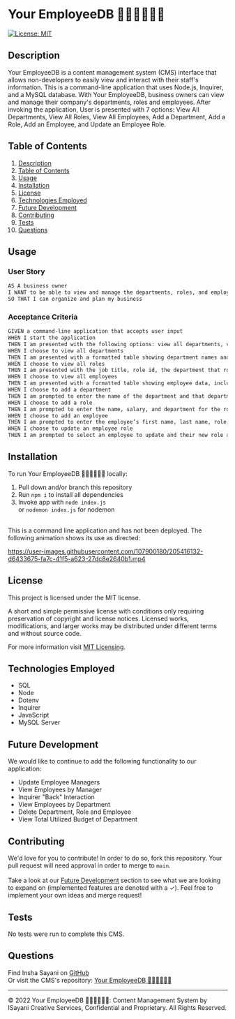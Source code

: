 # Your EmployeeDB 👩🏽‍💼👩🏽‍💻
[![License: MIT](https://img.shields.io/badge/License-MIT-yellow.svg)](https://opensource.org/licenses/MIT)

## Description

Your EmployeeDB is a content management system (CMS) interface that allows non-developers to easily view and interact with their staff's information. This is a command-line application that uses Node.js, Inquirer, and a MySQL database. With Your EmployeeDB, business owners can view and manage their company's departments, roles and employees. After invoking the application, User is presented with 7 options: View All Departments, View All Roles, View All Employees, Add a Department, Add a Role, Add an Employee, and Update an Employee Role. 

## Table of Contents
1. [Description](#description)
2. [Table of Contents](#table-of-contents)
3. [Usage](#usage)
4. [Installation](#installation)
5. [License](#license)
6. [Technologies Employed](#technologies-employed)
7. [Future Development](#future-development)
8. [Contributing](#contributing)
9. [Tests](#tests)
10. [Questions](#questions)

## Usage
### User Story

```md
AS A business owner
I WANT to be able to view and manage the departments, roles, and employees in my company
SO THAT I can organize and plan my business
```

### Acceptance Criteria 

```md
GIVEN a command-line application that accepts user input
WHEN I start the application
THEN I am presented with the following options: view all departments, view all roles, view all employees, add a department, add a role, add an employee, and update an employee role
WHEN I choose to view all departments
THEN I am presented with a formatted table showing department names and department ids
WHEN I choose to view all roles
THEN I am presented with the job title, role id, the department that role belongs to, and the salary for that role
WHEN I choose to view all employees
THEN I am presented with a formatted table showing employee data, including employee ids, first names, last names, job titles, departments, salaries, and managers that the employees report to
WHEN I choose to add a department
THEN I am prompted to enter the name of the department and that department is added to the database
WHEN I choose to add a role
THEN I am prompted to enter the name, salary, and department for the role and that role is added to the database
WHEN I choose to add an employee
THEN I am prompted to enter the employee’s first name, last name, role, and manager, and that employee is added to the database
WHEN I choose to update an employee role
THEN I am prompted to select an employee to update and their new role and this information is updated in the database
```

## Installation
To run Your EmployeeDB 👩🏽‍💼👩🏽‍💻 locally:

1. Pull down and/or branch this repository
2. Run ```npm i``` to install all dependencies
3. Invoke app with ```node index.js``` </br> or ```nodemon index.js``` for nodemon
</br>
This is a command line application and has not been deployed. The following animation shows its use as directed:



https://user-images.githubusercontent.com/107900180/205416132-d6433675-fa7c-41f5-a623-27dc8e2640b1.mp4




## License
This project is licensed under the MIT license.

A short and simple permissive license with conditions only requiring preservation of copyright and license notices. Licensed works, modifications, and larger works may be distributed under different terms and without source code.<p/>For more information visit [MIT Licensing](https://choosealicense.com/licenses/mit/).

## Technologies Employed
* SQL
* Node
* Dotenv
* Inquirer
* JavaScript
* MySQL Server

## Future Development
We would like to continue to add the following functionality to our application:
- Update Employee Managers
- View Employees by Manager
- Inquirer "Back" Interaction
- View Employees by Department
- Delete Department, Role and Employee
- View Total Utilized Budget of Department

## Contributing
We'd love for you to contribute! In order to do so, fork this repository. Your pull request will need approval in order to merge to ```main```. <br/><br/> Take a look at our [Future Development](#future-development) section to see what we are looking to expand on (implemented features are denoted with a &check;). Feel free to implement your own ideas and merge request!

## Tests
No tests were run to complete this CMS.

## Questions
Find Insha Sayani on [GitHub](https://github.com/isayani)<br/>
Or visit the CMS's repository: [Your EmployeeDB 👩🏽‍💼👩🏽‍💻](https://github.com/isayani/sql-employee-tracker)

- - -
© 2022 Your EmployeeDB 👩🏽‍💼👩🏽‍💻: Content Management System by ISayani Creative Services, Confidential and Proprietary. All Rights Reserved.
